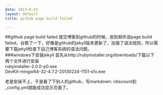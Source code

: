 ```yaml
---
date: 2013-6-23
layout: default
title: github page build failed

---
```

##github page build failed
提交博客到github的时候，收到邮件说page build failed，谷歌了一下，好像是github的jekyll版本更新了，加强了语法规则，所以需要下载jekyll检查下自己博客系统的语法问题。  
###windows下安装jekyll
首先从http://rubyinstaller.org/downloads/下载以下两个文件进行安装    
rubyinstaller-2.0.0-p0.exe   
DevKit-mingw64-32-4.7.2-20130224-1151-sfx.exe

老是安装不上，于是看了下别人的github，写markdown: rdiscount到_config.yml就能成功显示页面了。  
    
